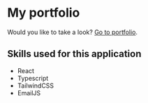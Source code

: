 # My portfolio

Would you like to take a look? [Go to portfolio](https://misatotanno.vercel.app/).

## Skills used for this application

- React
- Typescript
- TailwindCSS
- EmailJS

